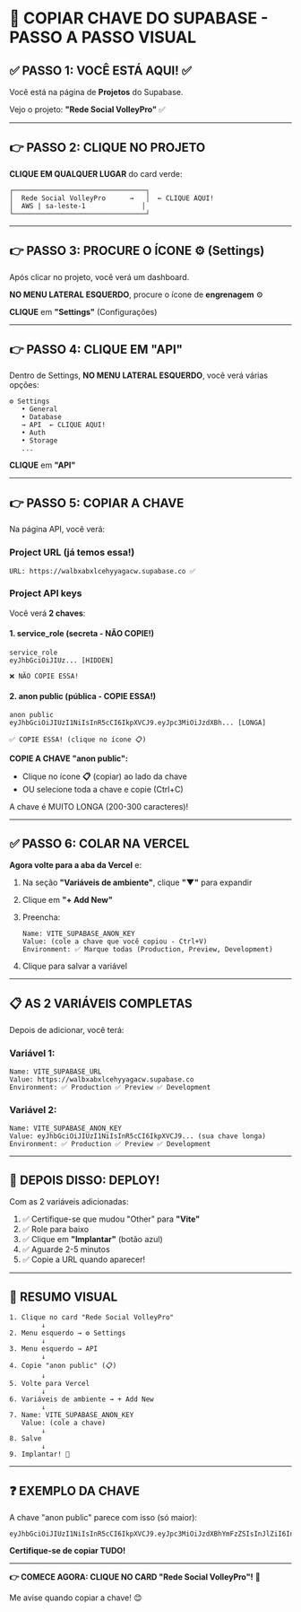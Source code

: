 # 🔑 COPIAR CHAVE DO SUPABASE - PASSO A PASSO VISUAL

## ✅ PASSO 1: VOCÊ ESTÁ AQUI! ✅

Você está na página de **Projetos** do Supabase.

Vejo o projeto: **"Rede Social VolleyPro"** ✅

---

## 👉 PASSO 2: CLIQUE NO PROJETO

**CLIQUE EM QUALQUER LUGAR** do card verde:

```
┌─────────────────────────────────┐
│  Rede Social VolleyPro      →   │  ← CLIQUE AQUI!
│  AWS | sa-leste-1              │
└─────────────────────────────────┘
```

---

## 👉 PASSO 3: PROCURE O ÍCONE ⚙️ (Settings)

Após clicar no projeto, você verá um dashboard.

**NO MENU LATERAL ESQUERDO**, procure o ícone de **engrenagem** ⚙️

**CLIQUE** em **"Settings"** (Configurações)

---

## 👉 PASSO 4: CLIQUE EM "API"

Dentro de Settings, **NO MENU LATERAL ESQUERDO**, você verá várias opções:

```
⚙️ Settings
   • General
   • Database
   → API  ← CLIQUE AQUI!
   • Auth
   • Storage
   ...
```

**CLIQUE** em **"API"**

---

## 👉 PASSO 5: COPIAR A CHAVE

Na página API, você verá:

### Project URL (já temos essa!)
```
URL: https://walbxabxlcehyyagacw.supabase.co ✅
```

### Project API keys

Você verá **2 chaves**:

#### 1. service_role (secreta - NÃO COPIE!)
```
service_role
eyJhbGciOiJIUz... [HIDDEN]

❌ NÃO COPIE ESSA!
```

#### 2. anon public (pública - COPIE ESSA!)
```
anon public
eyJhbGciOiJIUzI1NiIsInR5cCI6IkpXVCJ9.eyJpc3MiOiJzdXBh... [LONGA]

✅ COPIE ESSA! (clique no ícone 📋)
```

**COPIE A CHAVE "anon public":**
- Clique no ícone **📋** (copiar) ao lado da chave
- OU selecione toda a chave e copie (Ctrl+C)

A chave é MUITO LONGA (200-300 caracteres)!

---

## ✅ PASSO 6: COLAR NA VERCEL

**Agora volte para a aba da Vercel** e:

1. Na seção **"Variáveis de ambiente"**, clique **"▼"** para expandir

2. Clique em **"+ Add New"**

3. Preencha:
   ```
   Name: VITE_SUPABASE_ANON_KEY
   Value: (cole a chave que você copiou - Ctrl+V)
   Environment: ✅ Marque todas (Production, Preview, Development)
   ```

4. Clique para salvar a variável

---

## 📋 AS 2 VARIÁVEIS COMPLETAS

Depois de adicionar, você terá:

### Variável 1:
```
Name: VITE_SUPABASE_URL
Value: https://walbxabxlcehyyagacw.supabase.co
Environment: ✅ Production ✅ Preview ✅ Development
```

### Variável 2:
```
Name: VITE_SUPABASE_ANON_KEY
Value: eyJhbGciOiJIUzI1NiIsInR5cCI6IkpXVCJ9... (sua chave longa)
Environment: ✅ Production ✅ Preview ✅ Development
```

---

## 🚀 DEPOIS DISSO: DEPLOY!

Com as 2 variáveis adicionadas:

1. ✅ Certifique-se que mudou "Other" para **"Vite"**
2. ✅ Role para baixo
3. ✅ Clique em **"Implantar"** (botão azul)
4. ✅ Aguarde 2-5 minutos
5. ✅ Copie a URL quando aparecer!

---

## 🎯 RESUMO VISUAL

```
1. Clique no card "Rede Social VolleyPro"
        ↓
2. Menu esquerdo → ⚙️ Settings
        ↓
3. Menu esquerdo → API
        ↓
4. Copie "anon public" (📋)
        ↓
5. Volte para Vercel
        ↓
6. Variáveis de ambiente → + Add New
        ↓
7. Name: VITE_SUPABASE_ANON_KEY
   Value: (cole a chave)
        ↓
8. Salve
        ↓
9. Implantar! 🚀
```

---

## ❓ EXEMPLO DA CHAVE

A chave "anon public" parece com isso (só maior):

```
eyJhbGciOiJIUzI1NiIsInR5cCI6IkpXVCJ9.eyJpc3MiOiJzdXBhYmFzZSIsInJlZiI6IndhbGJ4YWJ4bGNlaHl5YWdhY3ciLCJyb2xlIjoiYW5vbiIsImlhdCI6MTY5ODQxMjM0NSwiZXhwIjoyMDE0MDAyMzQ1fQ.abcdefghijklmnopqrstuvwxyz123456789ABCDEFGHIJKLMNOPQRSTUVWXYZ
```

**Certifique-se de copiar TUDO!**

---

**👉 COMECE AGORA: CLIQUE NO CARD "Rede Social VolleyPro"!** 🚀

Me avise quando copiar a chave! 😊
